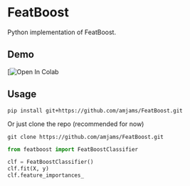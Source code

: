 # FeatBoost
Python implementation of FeatBoost.

## Demo
[![Open In Colab](https://colab.research.google.com/drive/1eEySuIAJzmlNOChfLwEqJFKKbGNVYMwJ?usp=sharing)

## Usage
```shell
pip install git+https://github.com/amjams/FeatBoost.git
```

Or just clone the repo (recommended for now)

```shell
git clone https://github.com/amjams/FeatBoost.git
```

```python
from featboost import FeatBoostClassifier

clf = FeatBoostClassifier()
clf.fit(X, y)
clf.feature_importances_
```
